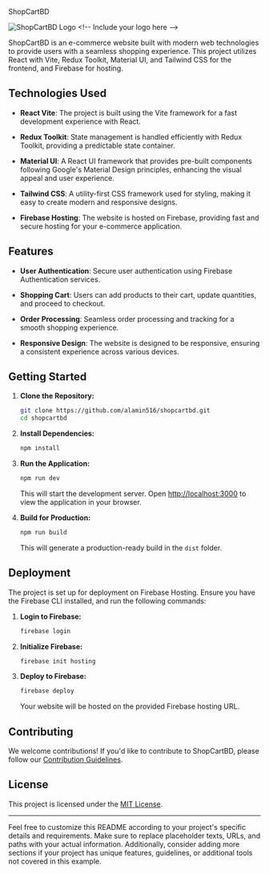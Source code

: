  ShopCartBD

![ShopCartBD Logo]([https://shopcart-bd.web.app/](https://t3.ftcdn.net/jpg/02/47/48/00/360_F_247480017_ST4hotATsrcErAja0VzdUsrrVBMIcE4u.jpg)) <!-- Include your logo here -->

ShopCartBD is an e-commerce website built with modern web technologies to provide users with a seamless shopping experience. This project utilizes React with Vite, Redux Toolkit, Material UI, and Tailwind CSS for the frontend, and Firebase for hosting.

## Technologies Used

- **React Vite**: The project is built using the Vite framework for a fast development experience with React.

- **Redux Toolkit**: State management is handled efficiently with Redux Toolkit, providing a predictable state container.

- **Material UI**: A React UI framework that provides pre-built components following Google's Material Design principles, enhancing the visual appeal and user experience.

- **Tailwind CSS**: A utility-first CSS framework used for styling, making it easy to create modern and responsive designs.

- **Firebase Hosting**: The website is hosted on Firebase, providing fast and secure hosting for your e-commerce application.

## Features

- **User Authentication**: Secure user authentication using Firebase Authentication services.

- **Shopping Cart**: Users can add products to their cart, update quantities, and proceed to checkout.

- **Order Processing**: Seamless order processing and tracking for a smooth shopping experience.

- **Responsive Design**: The website is designed to be responsive, ensuring a consistent experience across various devices.

## Getting Started

1. **Clone the Repository:**
   ```bash
   git clone https://github.com/alamin516/shopcartbd.git
   cd shopcartbd
   ```

2. **Install Dependencies:**
   ```bash
   npm install
   ```

3. **Run the Application:**
   ```bash
   npm run dev
   ```

   This will start the development server. Open [http://localhost:3000](http://localhost:3000) to view the application in your browser.

4. **Build for Production:**
   ```bash
   npm run build
   ```

   This will generate a production-ready build in the `dist` folder.

## Deployment

The project is set up for deployment on Firebase Hosting. Ensure you have the Firebase CLI installed, and run the following commands:

1. **Login to Firebase:**
   ```bash
   firebase login
   ```

2. **Initialize Firebase:**
   ```bash
   firebase init hosting
   ```

3. **Deploy to Firebase:**
   ```bash
   firebase deploy
   ```

   Your website will be hosted on the provided Firebase hosting URL.

## Contributing

We welcome contributions! If you'd like to contribute to ShopCartBD, please follow our [Contribution Guidelines](CONTRIBUTING.md).

## License

This project is licensed under the [MIT License](LICENSE).

---

Feel free to customize this README according to your project's specific details and requirements. Make sure to replace placeholder texts, URLs, and paths with your actual information. Additionally, consider adding more sections if your project has unique features, guidelines, or additional tools not covered in this example.
